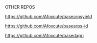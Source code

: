 OTHER REPOS

https://github.com/Afoxcute/basearpsyield


https://github.com/Afoxcute/basearps-id


https://github.com/Afoxcute/basedagri


